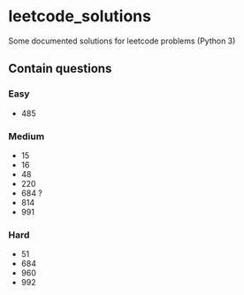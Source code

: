 # leetcode_solutions
Some documented solutions for leetcode problems (Python 3)

## Contain questions

### Easy
* 485

### Medium
* 15
* 16
* 48
* 220
* 684 ?
* 814
* 991

### Hard
* 51
* 684
* 960
* 992
